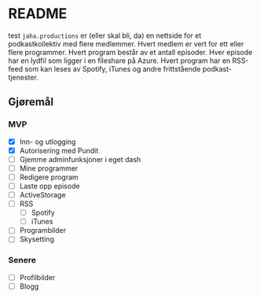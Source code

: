 # README
test
`jaha.productions` er (eller skal bli, da) en nettside for et podkastkollektiv med flere medlemmer. Hvert medlem er vert for ett eller flere programmer. Hvert program består av et antall episoder. Hver episode har en lydfil som ligger i en fileshare på Azure. Hvert program har en RSS-feed som kan leses av Spotify, iTunes og andre frittstående podkast-tjenester.

## Gjøremål

### MVP

- [x] Inn- og utlogging
- [x] Autorisering med Pundit
- [ ] Gjemme adminfunksjoner i eget dash
- [ ] Mine programmer
- [ ] Redigere program
- [ ] Laste opp episode
- [ ] ActiveStorage
- [ ] RSS
  - [ ] Spotify
  - [ ] iTunes
- [ ] Programbilder
- [ ] Skysetting

### Senere

- [ ] Profilbilder
- [ ] Blogg
